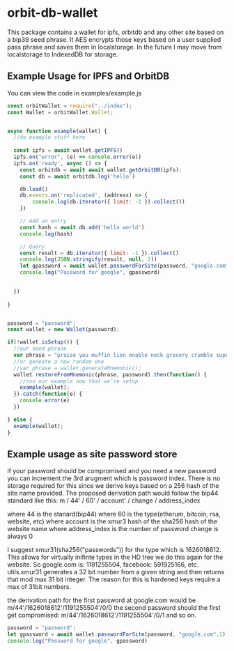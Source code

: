 # orbit-db-wallet
This package contains a wallet for ipfs, orbitdb and any other site based on a bip39 seed phrase. It AES encrypts those keys based on a user supplied pass phrase and saves them in localstorage. In the future I may move from localstorage to IndexedDB for storage. 

## Example Usage for IPFS and OrbitDB
You can view the code in examples/example.js
```javascript
const orbitWallet = require("../index");
const Wallet = orbitWallet.Wallet;


async function example(wallet) {
  //do example stuff here
  
  const ipfs = await wallet.getIPFS()
  ipfs.on("error", (e) => console.error(e))
  ipfs.on('ready', async () => {
    const orbitdb = await await wallet.getOrbitDB(ipfs);
    const db = await orbitdb.log('hello')

    db.load()
    db.events.on('replicated', (address) => {
        console.log(db.iterator({ limit: -1 }).collect())
    })

    // Add an entry
    const hash = await db.add('hello world')
    console.log(hash)

    // Query
    const result = db.iterator({ limit: -1 }).collect()
    console.log(JSON.stringify(result, null, 2))
    let gpassword = await wallet.passwordForSite(password, "google.com",1)
    console.log("Password for google", gpassword)

    
  })
  
}


password = "password";
const wallet = new Wallet(password);

if(!wallet.isSetup()) {
  //our seed phrase
  var phrase = "praise you muffin lion enable neck grocery crumble super myself license ghost";
  //or geneate a new random one
  //var phrase = wallet.generateMnemonic();
  wallet.restoreFromMnemonic(phrase, password).then(function() {
    //run our example now that we're setup
    example(wallet);
  }).catch(function(e) {
    console.error(e)
  })

} else {
  example(wallet);
}
```

## Example usage as site password store
if your password should be compromised and you need a new password you can increment the 3rd arugment which is password index. There is no storage required for this since we derive keys based on a 256 hash of the site name provided. 
The proposed derivation path would follow the bip44 standard like this:
 m / 44' / 60' / account' / change / address_index

 where 44 is the stanard(bip44)
 where 60 is the type(etherum, bitcoin, rsa, website, etc)
 where account is the xmur3 hash of the sha256 hash of the website name
 where address_index is the number of password
 change is always 0

 I suggest xmur31(sha256("passwords")) for the type which is 1626018612. This allows for virtually inifinte types in the HD tree
 we do this again for the website. So google.com is: 1191255504, facebook: 591925166, etc. utils.xmur31 generates a 32 bit number from a given string and then returns that mod max 31 bit integer. The reason for this is hardened keys require a max of 31bit numbers. 

 the derivation path for the first password at google.com would be
 m/44'/1626018612'/1191255504'/0/0
 the second password should the first get compromised:
 m/44'/1626018612'/1191255504'/0/1
 and so on. 
```javascript
password = "password";
let gpassword = await wallet.passwordForSite(password, "google.com",1)
console.log("Password for google", gpassword)
```